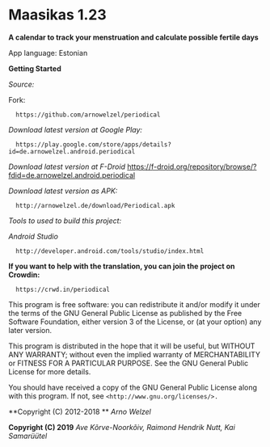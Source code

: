 #  **Maasikas 1.23** 

**A calendar to track your menstruation and calculate possible fertile days**

App language:
Estonian


**Getting Started**

*Source:*

Fork:
```
  https://github.com/arnowelzel/periodical
 ```

*Download latest version at Google Play:*
```
  https://play.google.com/store/apps/details?id=de.arnowelzel.android.periodical
```
*Download latest version at F-Droid*
https://f-droid.org/repository/browse/?fdid=de.arnowelzel.android.periodical

*Download latest version as APK:*
```
  http://arnowelzel.de/download/Periodical.apk
```
*Tools to used to build this project:*

*Android Studio*
```
  http://developer.android.com/tools/studio/index.html
 ```


**If you want to help with the translation, you can join the project on Crowdin:**
```
  https://crwd.in/periodical
```
This program is free software: you can redistribute it and/or modify
it under the terms of the GNU General Public License as published by
the Free Software Foundation, either version 3 of the License, or
(at your option) any later version.

This program is distributed in the hope that it will be useful,
but WITHOUT ANY WARRANTY; without even the implied warranty of
MERCHANTABILITY or FITNESS FOR A PARTICULAR PURPOSE.  See the
GNU General Public License for more details.

You should have received a copy of the GNU General Public License
along with this program.  If not, see
```<http://www.gnu.org/licenses/>.```

 
**Copyright (C) 2012-2018 ** *Arno Welzel*

**Copyright (C) 2019** *Ave Kõrve-Noorkõiv, Raimond Hendrik Nutt, Kai Samarüütel*

